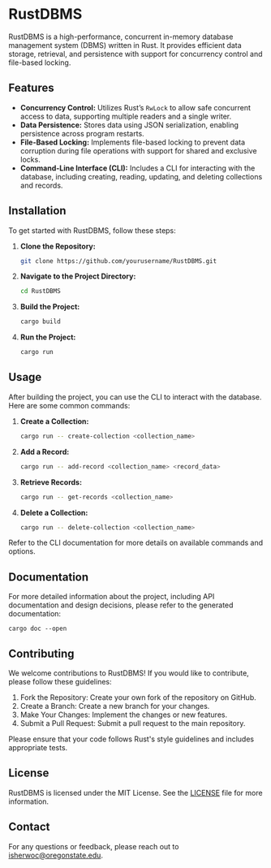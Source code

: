 # RustDBMS

RustDBMS is a high-performance, concurrent in-memory database management system (DBMS) written in Rust. It provides efficient data storage, retrieval, and persistence with support for concurrency control and file-based locking.

## Features

- **Concurrency Control:** Utilizes Rust’s `RwLock` to allow safe concurrent access to data, supporting multiple readers and a single writer.
- **Data Persistence:** Stores data using JSON serialization, enabling persistence across program restarts.
- **File-Based Locking:** Implements file-based locking to prevent data corruption during file operations with support for shared and exclusive locks.
- **Command-Line Interface (CLI):** Includes a CLI for interacting with the database, including creating, reading, updating, and deleting collections and records.

## Installation

To get started with RustDBMS, follow these steps:

1. **Clone the Repository:**
   ```sh
   git clone https://github.com/yourusername/RustDBMS.git
   
2. **Navigate to the Project Directory:**

    ```sh
    cd RustDBMS

3. **Build the Project:**
    ```sh
    cargo build

4. **Run the Project:**
    ```sh 
    cargo run
   
## Usage
After building the project, you can use the CLI to interact with the database. Here are some common commands:

1. **Create a Collection:**
    ```sh
    cargo run -- create-collection <collection_name>

2. **Add a Record:**
    ```sh
    cargo run -- add-record <collection_name> <record_data>

3. **Retrieve Records:**
    ```sh
    cargo run -- get-records <collection_name>
4. **Delete a Collection:**
    ```sh
    cargo run -- delete-collection <collection_name>
Refer to the CLI documentation for more details on available commands and options.

## Documentation
For more detailed information about the project, including API documentation and design decisions, please refer to the generated documentation:

    cargo doc --open
    
## Contributing
We welcome contributions to RustDBMS! If you would like to contribute, please follow these guidelines:

1. Fork the Repository: Create your own fork of the repository on GitHub.
2. Create a Branch: Create a new branch for your changes.
3. Make Your Changes: Implement the changes or new features.
4. Submit a Pull Request: Submit a pull request to the main repository.

Please ensure that your code follows Rust's style guidelines and includes appropriate tests.

## License

RustDBMS is licensed under the MIT License. See the [LICENSE](LICENSE) file for more information.

## Contact

For any questions or feedback, please reach out to [isherwoc@oregonstate.edu](mailto:isherwoc@oregonstate.edu).